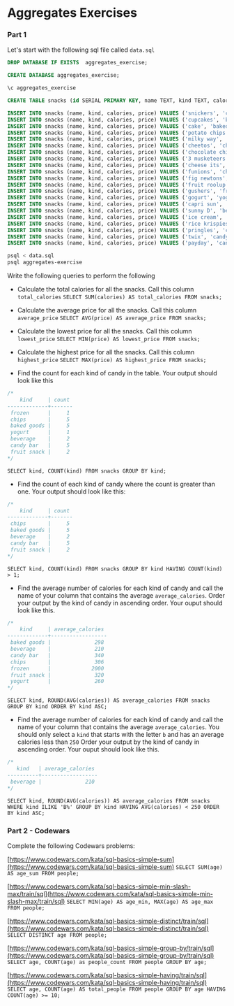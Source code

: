 # Aggregates Exercises

### Part 1

Let's start with the following sql file called `data.sql`

```sql
DROP DATABASE IF EXISTS  aggregates_exercise;

CREATE DATABASE aggregates_exercise;

\c aggregates_exercise

CREATE TABLE snacks (id SERIAL PRIMARY KEY, name TEXT, kind TEXT, calories INTEGER, price REAL);

INSERT INTO snacks (name, kind, calories, price) VALUES ('snickers', 'candy bar', 300, 2.99);
INSERT INTO snacks (name, kind, calories, price) VALUES ('cupcakes', 'baked goods', 260, 2.49);
INSERT INTO snacks (name, kind, calories, price) VALUES ('cake', 'baked goods', 400, 3.99);
INSERT INTO snacks (name, kind, calories, price) VALUES ('potato chips', 'chips', 500, 4.99);
INSERT INTO snacks (name, kind, calories, price) VALUES ('milky way', 'candy bar', 220, 7.99);
INSERT INTO snacks (name, kind, calories, price) VALUES ('cheetos', 'chips', 250, 11.99);
INSERT INTO snacks (name, kind, calories, price) VALUES ('chocolate chip cookie', 'baked goods', 290, 2.89);
INSERT INTO snacks (name, kind, calories, price) VALUES ('3 musketeers', 'candy bar', 230, 1.99);
INSERT INTO snacks (name, kind, calories, price) VALUES ('cheese its', 'chips', 100, 0.99);
INSERT INTO snacks (name, kind, calories, price) VALUES ('funions', 'chips', 280, 2.39);
INSERT INTO snacks (name, kind, calories, price) VALUES ('fig newtons', 'baked goods', 240, 3.99);
INSERT INTO snacks (name, kind, calories, price) VALUES ('fruit roolup', 'fruit snack', 420, 5.39);
INSERT INTO snacks (name, kind, calories, price) VALUES ('gushers', 'fruit snack', 220, 3.38);
INSERT INTO snacks (name, kind, calories, price) VALUES ('gogurt', 'yogurt', 260, 5.32);
INSERT INTO snacks (name, kind, calories, price) VALUES ('capri sun', 'beverage', 300, 1.49);
INSERT INTO snacks (name, kind, calories, price) VALUES ('sunny D', 'beverage', 120, 3.99);
INSERT INTO snacks (name, kind, calories, price) VALUES ('ice cream', 'frozen', 2000, 5.29);
INSERT INTO snacks (name, kind, calories, price) VALUES ('rice krispies', 'baked goods', 300, 1.99);
INSERT INTO snacks (name, kind, calories, price) VALUES ('pringles', 'chips', 400, 2.39);
INSERT INTO snacks (name, kind, calories, price) VALUES ('twix', 'candy bar', 450, 2.90);
INSERT INTO snacks (name, kind, calories, price) VALUES ('payday', 'candy bar', 500, 2.39);
```


```sh
psql < data.sql
psql aggregates-exercise
```

Write the following queries to perform the following

- Calculate the total calories for all the snacks. Call this column `total_calories`
`SELECT SUM(calories) AS total_calories FROM snacks;`


- Calculate the average price for all the snacks. Call this column `average_price`
`SELECT AVG(price) AS average_price FROM snacks;`

- Calculate the lowest price for all the snacks. Call this column `lowest_price`
`SELECT MIN(price) AS lowest_price FROM snacks;`

- Calculate the highest price for all the snacks. Call this column `highest_price`
`SELECT MAX(price) AS highest_price FROM snacks;`

- Find the count for each kind of candy in the table. Your output should look like this 

```sql
/*
    kind     | count 
-------------+-------
 frozen      |     1
 chips       |     5
 baked goods |     5
 yogurt      |     1
 beverage    |     2
 candy bar   |     5
 fruit snack |     2
*/
```
`SELECT kind, COUNT(kind) FROM snacks GROUP BY kind;`

- Find the count of each kind of candy where the count is greater than one. Your output should look like this:

```sql
/*
    kind     | count 
-------------+-------
 chips       |     5
 baked goods |     5
 beverage    |     2
 candy bar   |     5
 fruit snack |     2
*/
```
`SELECT kind, COUNT(kind) FROM snacks GROUP BY kind HAVING COUNT(kind) > 1;`

- Find the average number of calories for each kind of candy and call the name of your column that contains the average `average_calories`. Order your output by the kind of candy in ascending order. Your ouput should look like this.


```sql
/*
    kind     | average_calories 
-------------+------------------
 baked goods |              298
 beverage    |              210
 candy bar   |              340
 chips       |              306
 frozen      |             2000
 fruit snack |              320
 yogurt      |              260
*/
```
`SELECT kind, ROUND(AVG(calories)) AS average_calories FROM snacks GROUP BY kind ORDER BY kind ASC;`


- Find the average number of calories for each kind of candy and call the name of your column that contains the average `average_calories`. You should only select a `kind` that starts with the letter `b` and has an average calories less than `250` Order your output by the kind of candy in ascending order. Your ouput should look like this.


```sql
/*
   kind   | average_calories 
----------+------------------
 beverage |              210
*/
```
`SELECT kind, ROUND(AVG(calories)) AS average_calories FROM snacks WHERE kind ILIKE 'B%' GROUP BY kind HAVING AVG(calories) < 250 ORDER BY kind ASC;`

### Part 2 - Codewars

Complete the following Codewars problems:

[https://www.codewars.com/kata/sql-basics-simple-sum](https://www.codewars.com/kata/sql-basics-simple-sum)
`SELECT SUM(age) AS age_sum FROM people;`

[https://www.codewars.com/kata/sql-basics-simple-min-slash-max/train/sql](https://www.codewars.com/kata/sql-basics-simple-min-slash-max/train/sql)
`SELECT MIN(age) AS age_min, MAX(age) AS age_max FROM people;`

[https://www.codewars.com/kata/sql-basics-simple-distinct/train/sql](https://www.codewars.com/kata/sql-basics-simple-distinct/train/sql)
`SELECT DISTINCT age FROM people;`

[https://www.codewars.com/kata/sql-basics-simple-group-by/train/sql](https://www.codewars.com/kata/sql-basics-simple-group-by/train/sql)
`SELECT age, COUNT(age) as people_count FROM people GROUP BY age;`

[https://www.codewars.com/kata/sql-basics-simple-having/train/sql](https://www.codewars.com/kata/sql-basics-simple-having/train/sql)
`SELECT age, COUNT(age) AS total_people FROM people GROUP BY age HAVING COUNT(age) >= 10;`